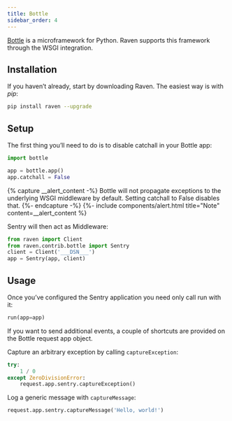 ```yaml
---
title: Bottle
sidebar_order: 4
---
```


[Bottle](http://bottlepy.org/) is a microframework for Python. Raven supports this framework through the WSGI integration.

## Installation

If you haven’t already, start by downloading Raven. The easiest way is with _pip_:

```bash
pip install raven --upgrade
```

<!-- WIZARD -->
## Setup

The first thing you’ll need to do is to disable catchall in your Bottle app:

```python
import bottle

app = bottle.app()
app.catchall = False
```

{% capture __alert_content -%}
Bottle will not propagate exceptions to the underlying WSGI middleware by default. Setting catchall to False disables that.
{%- endcapture -%}
{%- include components/alert.html
  title="Note"
  content=__alert_content
%}

Sentry will then act as Middleware:

```python
from raven import Client
from raven.contrib.bottle import Sentry
client = Client('___DSN___')
app = Sentry(app, client)
```

## Usage

Once you’ve configured the Sentry application you need only call run with it:

```python
run(app=app)
```

If you want to send additional events, a couple of shortcuts are provided on the Bottle request app object.

Capture an arbitrary exception by calling `captureException`:

```python
try:
    1 / 0
except ZeroDivisionError:
    request.app.sentry.captureException()
```

Log a generic message with `captureMessage`:

```python
request.app.sentry.captureMessage('Hello, world!')
```
<!-- ENDWIZARD -->
